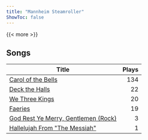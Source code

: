 ```yaml
---
title: "Mannheim Steamroller"
ShowToc: false
---
```


{{< more >}}

## Songs
Title | Plays 
----- | -----: 
[Carol of the Bells](/songs/carol-of-the-bells) | 134
[Deck the Halls](/songs/deck-the-halls) | 22
[We Three Kings](/songs/we-three-kings) | 20
[Faeries](/songs/faeries) | 19
[God Rest Ye Merry, Gentlemen (Rock)](/songs/god-rest-ye-merry-gentlemen-rock) | 3
[Hallelujah From "The Messiah"](/songs/hallelujah-from-the-messiah) | 1

